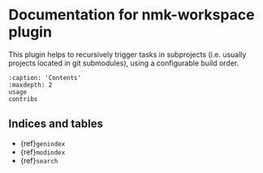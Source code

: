 # Documentation for nmk-workspace plugin

This plugin helps to recursively trigger tasks in subprojects (i.e. usually projects located in git submodules), using a configurable build order.

```{toctree}
:caption: 'Contents'
:maxdepth: 2
usage
contribs
```

## Indices and tables

- {ref}`genindex`
- {ref}`modindex`
- {ref}`search`
